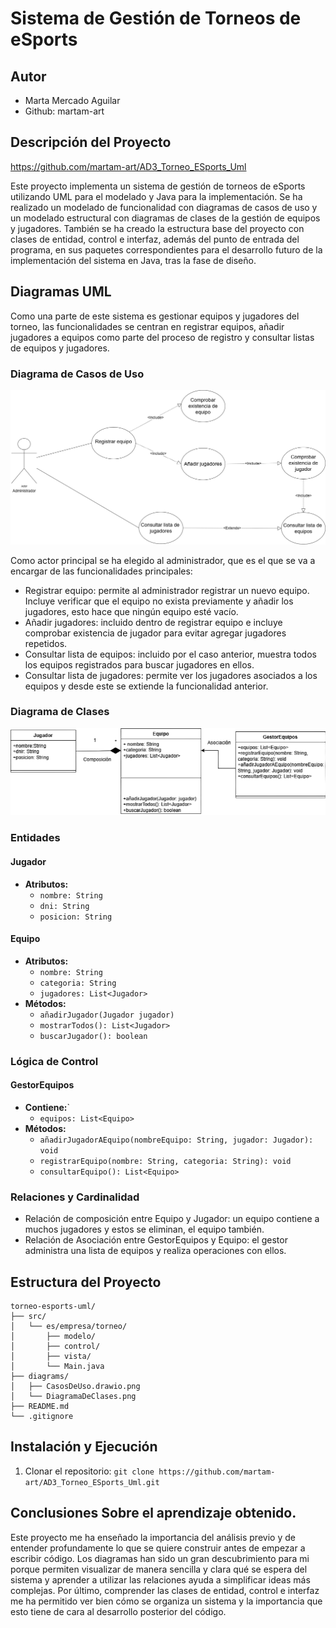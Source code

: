 # Sistema de Gestión de Torneos de eSports

## Autor
- Marta Mercado Aguilar
- Github: martam-art

## Descripción del Proyecto

https://github.com/martam-art/AD3_Torneo_ESports_Uml

Este proyecto implementa un sistema de gestión de torneos de eSports utilizando UML para el modelado y Java para la implementación.
Se ha realizado un modelado de funcionalidad con diagramas de casos de uso y un modelado estructural con diagramas de clases de la gestión de equipos y jugadores. 
También se ha creado la estructura base del proyecto con clases de entidad, control e interfaz, además del punto de entrada del programa, en sus paquetes correspondientes para el desarrollo futuro de la implementación del sistema en Java, tras la fase de diseño. 

## Diagramas UML

Como una parte de este sistema es gestionar equipos y jugadores del torneo, las funcionalidades se centran en registrar equipos, añadir jugadores a equipos como parte del proceso de registro y consultar listas de equipos y jugadores.

### Diagrama de Casos de Uso
![Diagrama de casos de uso](diagrams/CasosDeUso.drawio.png)

Como actor principal se ha elegido al administrador, que es el que se va a encargar de las funcionalidades principales: 

- Registrar equipo: permite al administrador registrar un nuevo equipo. Incluye verificar que el equipo no exista previamente y añadir los jugadores, esto hace que ningún equipo esté vacío.
- Añadir jugadores: incluido dentro de registrar equipo e incluye comprobar existencia de jugador para evitar agregar jugadores repetidos. 
- Consultar lista de equipos: incluido por el caso anterior, muestra todos los equipos registrados para buscar jugadores en ellos.
- Consultar lista de jugadores: permite ver los jugadores asociados a los equipos y desde este se extiende la funcionalidad anterior.

### Diagrama de Clases
![Diagrama de clases](diagrams/DiagramaDeClases.png)

### Entidades 

#### **Jugador**
- **Atributos:**
  - `nombre: String`
  - `dni: String`
  - `posicion: String`

#### **Equipo**
- **Atributos:**
  - `nombre: String`
  - `categoria: String`
  - `jugadores: List<Jugador>`
- **Métodos:**
  - `añadirJugador(Jugador jugador)`
  - `mostrarTodos(): List<Jugador>`
  - `buscarJugador(): boolean`
  
### Lógica de Control

#### **GestorEquipos**
- **Contiene:**`
  - `equipos: List<Equipo>`
- **Métodos:**
  - `añadirJugadorAEquipo(nombreEquipo: String, jugador: Jugador): void`
  - `registrarEquipo(nombre: String, categoria: String): void`
  - `consultarEquipo(): List<Equipo>`

### Relaciones y Cardinalidad

- Relación de composición entre Equipo y Jugador: un equipo contiene a muchos jugadores y estos se eliminan, el equipo también.
- Relación de Asociación entre GestorEquipos y Equipo: el gestor administra una lista de equipos y realiza operaciones con ellos. 


## Estructura del Proyecto

```
torneo-esports-uml/
├── src/
│   └── es/empresa/torneo/
│       ├── modelo/
│       ├── control/
│       ├── vista/
│       └── Main.java
├── diagrams/
│   ├── CasosDeUso.drawio.png
│   └── DiagramaDeClases.png
├── README.md
└── .gitignore
```
## Instalación y Ejecución 
1. Clonar el repositorio:
`git clone https://github.com/martam-art/AD3_Torneo_ESports_Uml.git`

## Conclusiones Sobre el aprendizaje obtenido.
Este proyecto me ha enseñado la importancia del análisis previo y de entender profundamente lo que se quiere construir antes de empezar a escribir código. Los diagramas han sido un gran descubrimiento para mi porque permiten visualizar de manera sencilla y clara qué se espera del sistema y aprender a utilizar las relaciones ayuda a simplificar ideas más complejas. Por último, comprender las clases de entidad, control e interfaz me ha permitido ver bien cómo se organiza un sistema y la importancia que esto tiene de cara al desarrollo posterior del código.
